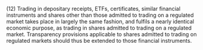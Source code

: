 (12) Trading in depositary receipts, ETFs, certificates, similar financial instruments and shares other than those admitted to trading on a regulated market takes place in largely the same fashion, and fulfils a nearly identical economic purpose, as trading in shares admitted to trading on a regulated market. Transparency provisions applicable to shares admitted to trading on regulated markets should thus be extended to those financial instruments.